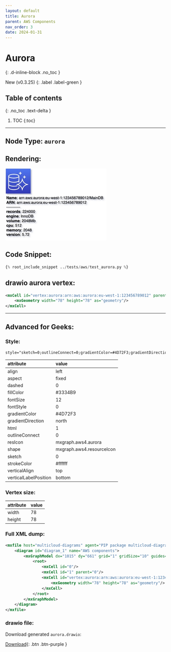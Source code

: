 ```yaml
---
layout: default
title: Aurora
parent: AWS Components
nav_order: 3
date: 2024-01-31
---
```


# Aurora
{: .d-inline-block .no_toc }

New (v0.3.25)
{: .label .label-green }

## Table of contents
{: .no_toc .text-delta }

1. TOC
{:toc}

---


## Node Type: ``aurora``

## Rendering:

![lambda](output/jpg/aurora.jpg)

## Code Snippet:

```python
{% root_include_snippet ../tests/aws/test_aurora.py %}
```

## drawio aurora vertex:

```xml
<mxCell id="vertex:aurora:arn:aws:aurora:eu-west-1:123456789012" parent="1" vertex="1">
    <mxGeometry width="78" height="78" as="geometry"/>
</mxCell>
```
---

## Advanced for Geeks:

### Style:
```html
style="sketch=0;outlineConnect=0;gradientColor=#4D72F3;gradientDirection=north;fillColor=#3334B9;strokeColor=#ffffff;dashed=0;verticalLabelPosition=bottom;verticalAlign=top;align=left;html=1;fontSize=12;fontStyle=0;aspect=fixed;shape=mxgraph.aws4.resourceIcon;resIcon=mxgraph.aws4.aurora;"
```

| attribute | value |
|:----------|:------|
|align| left |
|aspect| fixed |
|dashed| 0 |
|fillColor| #3334B9 |
|fontSize| 12 |
|fontStyle| 0 |
|gradientColor| #4D72F3 |
|gradientDirection| north |
|html| 1 |
|outlineConnect| 0 |
|resIcon| mxgraph.aws4.aurora |
|shape| mxgraph.aws4.resourceIcon |
|sketch| 0 |
|strokeColor| #ffffff |
|verticalAlign| top |
|verticalLabelPosition| bottom |

### Vertex size:

| attribute | value |
|:---------|:-----------|
| width    | 78  |
| height   |78|

### Full XML dump:
```xml
<mxfile host="multicloud-diagrams" agent="PIP package multicloud-diagrams. Generate resources in draw.io compatible format for Cloud infrastructure. Copyrights @ Roman Tsypuk 2023. MIT license." type="MultiCloud">
    <diagram id="diagram_1" name="AWS components">
        <mxGraphModel dx="1015" dy="661" grid="1" gridSize="10" guides="1" tooltips="1" connect="1" arrows="1" fold="1" page="1" pageScale="1" pageWidth="850" pageHeight="1100" math="0" shadow="1">
            <root>
                <mxCell id="0"/>
                <mxCell id="1" parent="0"/>
                <mxCell id="vertex:aurora:arn:aws:aurora:eu-west-1:123456789012" value="&lt;b&gt;Name&lt;/b&gt;: arn:aws:aurora:eu-west-1:123456789012/MainDB&lt;BR&gt;&lt;b&gt;ARN&lt;/b&gt;: arn:aws:aurora:eu-west-1:123456789012&lt;BR&gt;-----------&lt;BR&gt;&lt;b&gt;records&lt;/b&gt;: 224000&lt;BR&gt;&lt;b&gt;engine&lt;/b&gt;: InnoDB&lt;BR&gt;&lt;b&gt;volume&lt;/b&gt;: 2048Mb&lt;BR&gt;&lt;b&gt;cpu&lt;/b&gt;: 512&lt;BR&gt;&lt;b&gt;memory&lt;/b&gt;: 2048&lt;BR&gt;&lt;b&gt;version&lt;/b&gt;: 5.72" style="sketch=0;outlineConnect=0;gradientColor=#4D72F3;gradientDirection=north;fillColor=#3334B9;strokeColor=#ffffff;dashed=0;verticalLabelPosition=bottom;verticalAlign=top;align=left;html=1;fontSize=12;fontStyle=0;aspect=fixed;shape=mxgraph.aws4.resourceIcon;resIcon=mxgraph.aws4.aurora;" parent="1" vertex="1">
                    <mxGeometry width="78" height="78" as="geometry"/>
                </mxCell>
            </root>
        </mxGraphModel>
    </diagram>
</mxfile>
```

### drawio file:

Download generated ``aurora.drawio``:

[Download](output/drawio/aurora.drawio){: .btn .btn-purple }